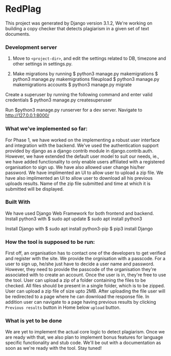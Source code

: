 # RedPlag

This project was generated by Django version 3.1.2, We're working on building a copy checker that detects plagiarism in a given set of text documents.


### Development server
1. Move to ```<project-dir>```, and edit the settings related to DB, timezone and other settings in settings.py.

2. Make migrations by running 
$ python3 manage.py makemigrations
$ python3 manage.py makemigrations fileupload
$ python3 manage.py makemigrations accounts 
$ python3 manage.py migrate

Create a superuser by running the following command and enter valid credentials
$ python3 manage.py createsuperuser

Run $python3 manage.py runserver for a dev server. Navigate to http://127.0.0.1:8000/


### What we’ve implemented so far:
For Phase 1, we have worked on the implementing a robust user interface and integration with the backend. We've used the authentication support provided by django as a django contrib module in django.contrib.auth. However, we have extended the default user model to suit our needs, ie., we have added functionality to only enable users affiliated with a registered organisation to sign up. We have also allowed user change his/her password. We have implimented an UI to allow user to upload a zip file. We have also implimented an UI to allow user to download all his previous uploads results. Name of the zip file submitted and time at which it is submitted will be displayed.

### Built With
We have used Django Web Framework for both frontend and backend. 
Install python3 with
$ sudo apt update
$ sudo apt install python3

Install Django with
$ sudo apt install python3-pip
$ pip3 install Django

### How the tool is supposed to be run:
First off, an organisation has to contact one of the developers to get verified and register with the site. We provide the orgnisation with a passcode.
For a user to sign up, he/she just have to decide a user name and password. However, they need to provide the passcode of the organisation they're associated with to create an account.
Once the user is in, they're free to use the tool.
User can upload a zip of a folder containing the files to be checked. All files should be present in a single folder, which is to be zipped. User can upload a zip file of size upto 2MB. After uploading the file user will be redirected to a page where he can download the response file. In addition user can navigate to a page having previous results by clicking ```Previous results``` button in Home below ```upload``` button. 

### What is yet to be done
We are yet to implement the actual core logic to detect plagiarism. Once we are ready with that, we also plan to implement bonus features for language specific functionality and stub code.
We'll be out with a documentation as soon as we're ready with the tool. Stay tuned!

